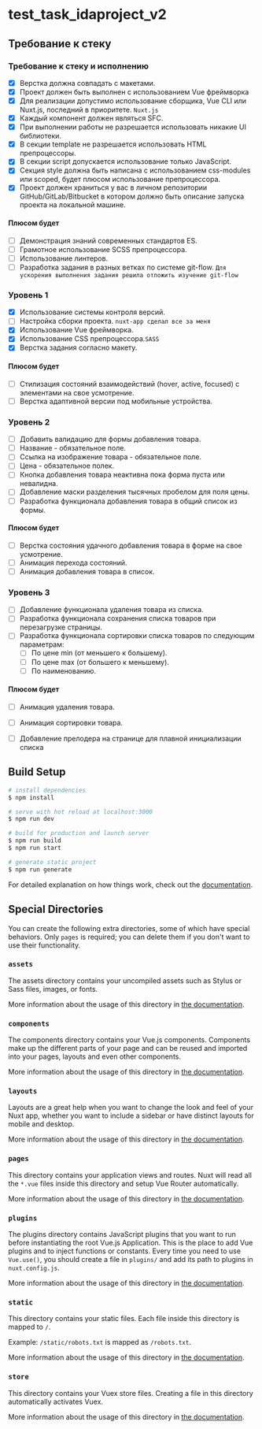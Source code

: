 # test_task_idaproject_v2
## Требование к стеку 

### Требование к стеку и исполнению
- [x] Верстка должна совпадать с макетами.
- [x] Проект должен быть выполнен с использованием Vue фреймворка
- [x] Для реализации допустимо использование сборщика, Vue CLI или Nuxt.js, последний в приоритете. `Nuxt.js`
- [x] Каждый компонент должен являться SFC.
- [x] При выполнении работы не разрешается использовать никакие UI библиотеки.
- [x] В секции template не разрешается использовать HTML препроцессоры.
- [x] В секции script допускается использование только JavaScript. 
- [x] Секция style должна быть написана с использованием css-modules или scoped, будет плюсом использование препроцессора.
- [x] Проект должен храниться у вас в личном репозитории GitHub/GitLab/Bitbucket в котором должно быть описание запуска проекта на локальной машине.

#### Плюсом будет
- [ ] Демонстрация знаний современных стандартов ES.
- [ ] Грамотное использование SCSS препроцессора.
- [ ] Использование линтеров.
- [ ] Разработка задания в разных ветках по системе git-flow. `Для ускорения выполнения задания решила отложить изучение git-flow`
### Уровень 1
- [x] Использование системы контроля версий.
- [ ] Настройка сборки проекта. `nuxt-app сделал все за меня`
- [x] Использование Vue фреймворка.
- [x] Использование CSS препроцессора.`SASS`
- [x] Верстка задания согласно макету.
#### Плюсом будет
- [ ] Стилизация состояний взаимодействий (hover, active, focused) с элементами на свое усмотрение.
- [ ] Верстка адаптивной версии под мобильные устройства.
### Уровень 2
- [ ] Добавить валидацию для формы добавления товара.
- [ ] Название - обязательное поле.
- [ ] Ссылка на изображение товара - обязательное поле.
- [ ] Цена - обязательное полек.
- [ ] Кнопка добавления товара неактивна пока форма пуста или невалидна.
- [ ] Добавление маски разделения тысячных пробелом для поля цены.
- [ ] Разработка функционала добавления товара в общий список из формы.
#### Плюсом будет
- [ ] Верстка состояния удачного добавления товара в форме на свое усмотрение.
- [ ] Анимация перехода состояний.
- [ ] Анимация добавления товара в список.
### Уровень 3
- [ ] Добавление функционала удаления товара из списка.
- [ ] Разработка функционала сохранения списка товаров при перезагрузке страницы.
- [ ] Разработка функционала сортировки списка товаров по следующим параметрам:
  - [ ] По цене min (от меньшего к большему).
  - [ ] По цене max (от большего к меньшему).
  - [ ] По наименованию.
#### Плюсом будет
- [ ] Анимация удаления товара.
- [ ] Анимация сортировки товара.
- [ ] Добавление прелодера на странице для плавной инициализации списка



## Build Setup

```bash
# install dependencies
$ npm install

# serve with hot reload at localhost:3000
$ npm run dev

# build for production and launch server
$ npm run build
$ npm run start

# generate static project
$ npm run generate
```

For detailed explanation on how things work, check out the [documentation](https://nuxtjs.org).

## Special Directories

You can create the following extra directories, some of which have special behaviors. Only `pages` is required; you can delete them if you don't want to use their functionality.

### `assets`

The assets directory contains your uncompiled assets such as Stylus or Sass files, images, or fonts.

More information about the usage of this directory in [the documentation](https://nuxtjs.org/docs/2.x/directory-structure/assets).

### `components`

The components directory contains your Vue.js components. Components make up the different parts of your page and can be reused and imported into your pages, layouts and even other components.

More information about the usage of this directory in [the documentation](https://nuxtjs.org/docs/2.x/directory-structure/components).

### `layouts`

Layouts are a great help when you want to change the look and feel of your Nuxt app, whether you want to include a sidebar or have distinct layouts for mobile and desktop.

More information about the usage of this directory in [the documentation](https://nuxtjs.org/docs/2.x/directory-structure/layouts).


### `pages`

This directory contains your application views and routes. Nuxt will read all the `*.vue` files inside this directory and setup Vue Router automatically.

More information about the usage of this directory in [the documentation](https://nuxtjs.org/docs/2.x/get-started/routing).

### `plugins`

The plugins directory contains JavaScript plugins that you want to run before instantiating the root Vue.js Application. This is the place to add Vue plugins and to inject functions or constants. Every time you need to use `Vue.use()`, you should create a file in `plugins/` and add its path to plugins in `nuxt.config.js`.

More information about the usage of this directory in [the documentation](https://nuxtjs.org/docs/2.x/directory-structure/plugins).

### `static`

This directory contains your static files. Each file inside this directory is mapped to `/`.

Example: `/static/robots.txt` is mapped as `/robots.txt`.

More information about the usage of this directory in [the documentation](https://nuxtjs.org/docs/2.x/directory-structure/static).

### `store`

This directory contains your Vuex store files. Creating a file in this directory automatically activates Vuex.

More information about the usage of this directory in [the documentation](https://nuxtjs.org/docs/2.x/directory-structure/store).
